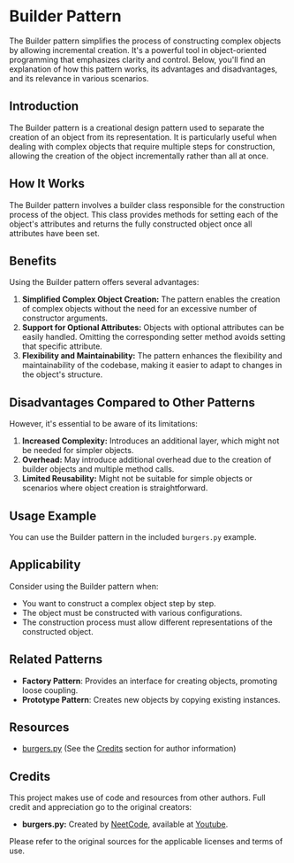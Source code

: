 # Builder Pattern

The Builder pattern simplifies the process of constructing complex objects by allowing incremental creation. It's a powerful tool in object-oriented programming that emphasizes clarity and control. Below, you'll find an explanation of how this pattern works, its advantages and disadvantages, and its relevance in various scenarios.

## Introduction

The Builder pattern is a creational design pattern used to separate the creation of an object from its representation. It is particularly useful when dealing with complex objects that require multiple steps for construction, allowing the creation of the object incrementally rather than all at once.

## How It Works

The Builder pattern involves a builder class responsible for the construction process of the object. This class provides methods for setting each of the object's attributes and returns the fully constructed object once all attributes have been set.

## Benefits

Using the Builder pattern offers several advantages:

1. **Simplified Complex Object Creation:** The pattern enables the creation of complex objects without the need for an excessive number of constructor arguments.
2. **Support for Optional Attributes:** Objects with optional attributes can be easily handled. Omitting the corresponding setter method avoids setting that specific attribute.
3. **Flexibility and Maintainability:** The pattern enhances the flexibility and maintainability of the codebase, making it easier to adapt to changes in the object's structure.

## Disadvantages Compared to Other Patterns

However, it's essential to be aware of its limitations:

1. **Increased Complexity:** Introduces an additional layer, which might not be needed for simpler objects.
2. **Overhead:** May introduce additional overhead due to the creation of builder objects and multiple method calls.
3. **Limited Reusability:** Might not be suitable for simple objects or scenarios where object creation is straightforward.

## Usage Example

You can use the Builder pattern in the included `burgers.py` example.

## Applicability

Consider using the Builder pattern when:
- You want to construct a complex object step by step.
- The object must be constructed with various configurations.
- The construction process must allow different representations of the constructed object.

## Related Patterns

- **Factory Pattern**: Provides an interface for creating objects, promoting loose coupling.
- **Prototype Pattern**: Creates new objects by copying existing instances.

## Resources

- [burgers.py](burgers.py) (See the [Credits](#credits) section for author information)

## Credits

This project makes use of code and resources from other authors. Full credit and appreciation go to the original creators:

- **burgers.py:** Created by [NeetCode]("https://www.youtube.com/@NeetCode"), available at [Youtube](https://www.youtube.com/watch?v=tAuRQs_d9F8).

Please refer to the original sources for the applicable licenses and terms of use.
